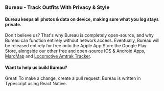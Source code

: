 ### Bureau - Track Outfits With Privacy & Style

#### Bureau keeps all photos & data on device, making sure what you log stays private.

Don't believe us? That's why Bureau is completely open-source, and why Bureau can function entirely without network access. Eventually, Bureau will be released entirely for free onto the Apple App Store the Google Play Store, alongside our other free and open-source IOS & Android Apps, [MarcMap](https://github.com/QpxDesign/marc-map-ios) and [Locomotive Amtrak Tracker](https://github.com/QpxDesign/locomotive).

#### Want to help us build Bureau?

Great! To make a change, create a pull request. Bureau is written in Typescript using React Native.

